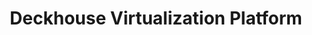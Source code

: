 ---
title: "Deckhouse Virtualization Platform"
permalink: en/virtualization-platform/documentation/user/table.html
---